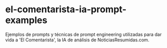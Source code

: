 # el-comentarista-ia-prompt-examples
Ejemplos de prompts y técnicas de prompt engineering utilizadas para dar vida a 'El Comentarista', la IA de análisis de NoticiasResumidas.com.
